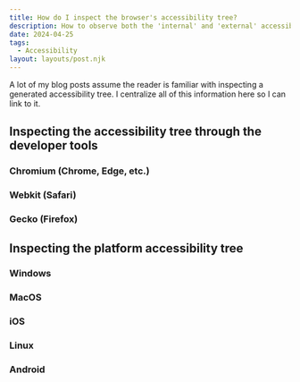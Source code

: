 ```yaml
---
title: How do I inspect the browser's accessibility tree? 
description: How to observe both the 'internal' and 'external' accessibility tree that the browser generates.
date: 2024-04-25
tags:
  - Accessibility
layout: layouts/post.njk
---
```


A lot of my blog posts assume the reader is familiar with inspecting a generated accessibility tree.
I centralize all of this information here so I can link to it.

## Inspecting the accessibility tree through the developer tools

### Chromium (Chrome, Edge, etc.)

### Webkit (Safari)

### Gecko (Firefox)

## Inspecting the platform accessibility tree

### Windows

### MacOS

### iOS

### Linux

### Android
